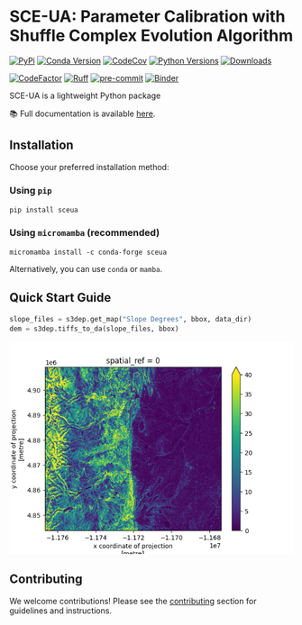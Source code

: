 # SCE-UA: Parameter Calibration with Shuffle Complex Evolution Algorithm

[![PyPi](https://img.shields.io/pypi/v/sceua.svg)](https://pypi.python.org/pypi/sceua)
[![Conda Version](https://img.shields.io/conda/vn/conda-forge/sceua.svg)](https://anaconda.org/conda-forge/sceua)
[![CodeCov](https://codecov.io/gh/cheginit/sceua/branch/main/graph/badge.svg)](https://codecov.io/gh/cheginit/sceua)
[![Python Versions](https://img.shields.io/pypi/pyversions/sceua.svg)](https://pypi.python.org/pypi/sceua)
[![Downloads](https://static.pepy.tech/badge/sceua)](https://pepy.tech/project/sceua)

[![CodeFactor](https://www.codefactor.io/repository/github/cheginit/sceua/badge)](https://www.codefactor.io/repository/github/cheginit/sceua)
[![Ruff](https://img.shields.io/endpoint?url=https://raw.githubusercontent.com/astral-sh/ruff/main/assets/badge/v2.json)](https://github.com/astral-sh/ruff)
[![pre-commit](https://img.shields.io/badge/pre--commit-enabled-brightgreen?logo=pre-commit&logoColor=white)](https://github.com/pre-commit/pre-commit)
[![Binder](https://mybinder.org/badge_logo.svg)](https://mybinder.org/v2/gh/cheginit/sceua/HEAD?labpath=docs%2Fexamples)

SCE-UA is a lightweight Python package 

📚 Full documentation is available [here](https://sceua.readthedocs.io).

## Installation

Choose your preferred installation method:

### Using `pip`

```console
pip install sceua
```

### Using `micromamba` (recommended)

```console
micromamba install -c conda-forge sceua
```

Alternatively, you can use `conda` or `mamba`.

## Quick Start Guide


```python
slope_files = s3dep.get_map("Slope Degrees", bbox, data_dir)
dem = s3dep.tiffs_to_da(slope_files, bbox)
```

![Slope Example](https://raw.githubusercontent.com/cheginit/sceua/main/docs/examples/images/slope_dynamic.png)

## Contributing

We welcome contributions! Please see the
[contributing](https://sceua.readthedocs.io/en/latest/CONTRIBUTING/) section for
guidelines and instructions.
